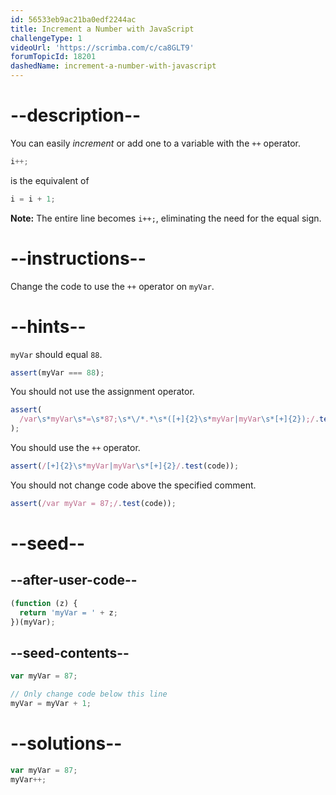 ```yaml
---
id: 56533eb9ac21ba0edf2244ac
title: Increment a Number with JavaScript
challengeType: 1
videoUrl: 'https://scrimba.com/c/ca8GLT9'
forumTopicId: 18201
dashedName: increment-a-number-with-javascript
---
```


# --description--

You can easily <dfn>increment</dfn> or add one to a variable with the `++` operator.

```js
i++;
```

is the equivalent of

```js
i = i + 1;
```

**Note:** The entire line becomes `i++;`, eliminating the need for the equal sign.

# --instructions--

Change the code to use the `++` operator on `myVar`.

# --hints--

`myVar` should equal `88`.

```js
assert(myVar === 88);
```

You should not use the assignment operator.

```js
assert(
  /var\s*myVar\s*=\s*87;\s*\/*.*\s*([+]{2}\s*myVar|myVar\s*[+]{2});/.test(code)
);
```

You should use the `++` operator.

```js
assert(/[+]{2}\s*myVar|myVar\s*[+]{2}/.test(code));
```

You should not change code above the specified comment.

```js
assert(/var myVar = 87;/.test(code));
```

# --seed--

## --after-user-code--

```js
(function (z) {
  return 'myVar = ' + z;
})(myVar);
```

## --seed-contents--

```js
var myVar = 87;

// Only change code below this line
myVar = myVar + 1;
```

# --solutions--

```js
var myVar = 87;
myVar++;
```
